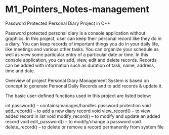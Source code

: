# M1_Pointers_Notes-management

Password Protected Personal Diary Project in C++

Password protected personal diary is a console application without graphics. In this project, user can keep their personal record like they do in a diary. You can keep records of important things you do in your daily life, like meetings and various other tasks. You can organize your schedule as well as view some particular entry of a particular date or time. In this console application, you can add, view, edit and delete records. Records can be added with information such as duration of task, name, address, time and date.

Overview of project
Personal Diary Management System is based on concept to generate Personal Daily Records and to add records & update it. 

The basic user-defined functions used in this project are listed below:

int password() – contains/manages/handles password protection
void add_record() – to add a new diary record
void view_record() – to view added record in list
void modify_record() – to modify and update an added record
void edit_password() – to modify/change a password
void delete_record() – to delete or remove a record permanently from system file
